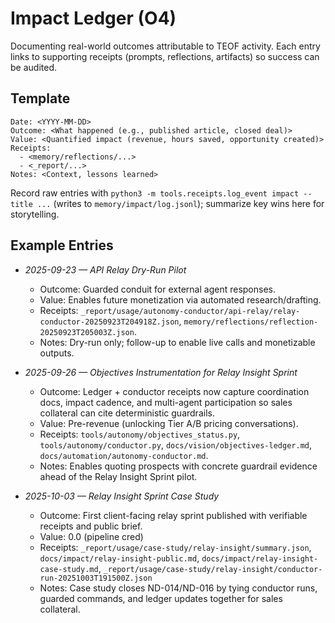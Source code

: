 # Impact Ledger (O4)

Documenting real-world outcomes attributable to TEOF activity. Each entry links
to supporting receipts (prompts, reflections, artifacts) so success can be
audited.

## Template
```
Date: <YYYY-MM-DD>
Outcome: <What happened (e.g., published article, closed deal)>
Value: <Quantified impact (revenue, hours saved, opportunity created)>
Receipts:
  - <memory/reflections/...>
  - <_report/...>
Notes: <Context, lessons learned>
```

Record raw entries with `python3 -m tools.receipts.log_event impact --title ...`
(writes to `memory/impact/log.jsonl`); summarize key wins here for storytelling.

## Example Entries

- *2025-09-23 — API Relay Dry-Run Pilot*
  - Outcome: Guarded conduit for external agent responses.
  - Value: Enables future monetization via automated research/drafting.
  - Receipts: `_report/usage/autonomy-conductor/api-relay/relay-conductor-20250923T204918Z.json`, `memory/reflections/reflection-20250923T205003Z.json`.
  - Notes: Dry-run only; follow-up to enable live calls and monetizable outputs.
- *2025-09-26 — Objectives Instrumentation for Relay Insight Sprint*
  - Outcome: Ledger + conductor receipts now capture coordination docs, impact cadence, and multi-agent participation so sales collateral can cite deterministic guardrails.
  - Value: Pre-revenue (unlocking Tier A/B pricing conversations).
  - Receipts: `tools/autonomy/objectives_status.py`, `tools/autonomy/conductor.py`, `docs/vision/objectives-ledger.md`, `docs/automation/autonomy-conductor.md`.
  - Notes: Enables quoting prospects with concrete guardrail evidence ahead of the Relay Insight Sprint pilot.

- *2025-10-03 — Relay Insight Sprint Case Study*
  - Outcome: First client-facing relay sprint published with verifiable receipts and public brief.
  - Value: 0.0 (pipeline cred)
  - Receipts: `_report/usage/case-study/relay-insight/summary.json`, `docs/impact/relay-insight-public.md`, `docs/impact/relay-insight-case-study.md`, `_report/usage/case-study/relay-insight/conductor-run-20251003T191500Z.json`
  - Notes: Case study closes ND-014/ND-016 by tying conductor runs, guarded commands, and ledger updates together for sales collateral.
